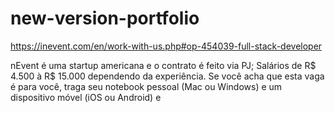 # new-version-portfolio

https://inevent.com/en/work-with-us.php#op-454039-full-stack-developer

nEvent é uma startup americana e o contrato é feito via PJ;
Salários de R$ 4.500 à R$ 15.000 dependendo da experiência.
Se você acha que esta vaga é para você, traga seu notebook pessoal (Mac ou Windows) e um dispositivo móvel (iOS ou Android) e
